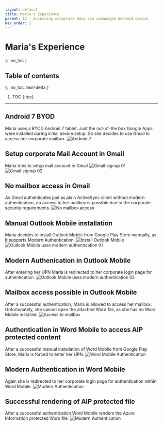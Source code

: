 ```yaml
---
layout: default
title: Maria's Experience
parent: 12 - Accessing corporate data via unmanaged Android device
nav_order: 1
---
```


# Maria's Experience
{: .no_toc }

## Table of contents
{: .no_toc .text-delta }

1. TOC
{:toc}

---

## Android 7 BYOD
Maria uses a BYOD Android 7 tablet. Just the out-of-the box Google Apps were installed during initial device setup. So she decides to use Gmail to access her corporate mailbox.
![](/assets/images/scenario12/Scenario12_03.PNG "Android 7")


## Setup corporate Mail Account in Gmail
Maria tries to setup mail account in Gmail
![](/assets/images/scenario12/Scenario12_04.PNG "Gmail signup 01")
![](/assets/images/scenario12/Scenario12_05.PNG "Gmail signup 02")

## No mailbox access in Gmail
As Gmail authenticates just as plain ActiveSync client without modern authentication, no access to her mailbox is possible due to the corporate security requirements.
![](/assets/images/scenario12/Scenario12_06.PNG "No mailbox access")

## Manual Outlook Mobile installation
Maria decides to install Outlook Mobile from Google Play Store manually, as it supports Modern Authentication.
![](/assets/images/scenario12/Scenario12_07.PNG "Install Outlook Mobile")
![](/assets/images/scenario12/Scenario12_08.PNG "Outlook Mobile uses modern authentication 01")

## Modern Authenication in Outlook Mobile
After entering her UPN Maria is redirected to her corporate login page for authentication.
![](/assets/images/scenario12/Scenario12_09.PNG "Outlook Mobile uses modern authentication 02")

## Mailbox access possible in Outlook Mobile
After a successful authentication, Maria is allowed to access her mailbox. Unfortunately, she cannot open the attached Word file, as she has no Word Mobile installed.
![](/assets/images/scenario12/Scenario12_10.PNG "Access to mailbox")

## Authentication in Word Mobile to access AIP protected content
After a successful manual installation of Word Mobile from Google Play Store, Maria is forced to enter her UPN.
![](/assets/images/scenario12/Scenario12_11.PNG "Word Mobile Authentication")

## Modern Authentication in Word Mobile
Again she is redirected to her corporate login page for authentication within Word Mobile.
![](/assets/images/scenario12/Scenario12_12.PNG "Modern Authentication")

## Successful rendering of AIP protected file
After a successful authentication Word Mobile renders the Azure Information protected Word file.
![](/assets/images/scenario12/Scenario12_13.PNG "Modern Authentication")